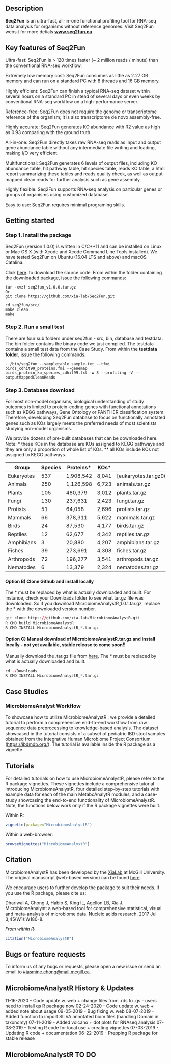 ## Description 

**Seq2Fun** is an ultra-fast, all-in-one functional profiling tool for RNA-seq data analysis for organisms without reference genomes.
Visit Seq2Fun websit for more detials **www.seq2fun.ca**


## Key features of Seq2Fun
Ultra-fast: Seq2Fun is > 120 times faster (~ 2 million reads / minute) than the conventional RNA-seq workflow.

Extremely low memory cost: Seq2Fun consumes as little as 2.27 GB memory and can run on a standard PC with 8 threads and 16 GB memory.

Highly efficient: Seq2Fun can finish a typical RNA-seq dataset within several hours on a standard PC in stead of several days or even weeks by conventional RNA-seq workflow on a high-performance server.

Reference-free: Seq2Fun does not require the genome or transcriptome reference of the organism; it is also transcriptome de novo assembly-free.

Highly accurate: Seq2Fun generates KO abundance with R2 value as high as 0.93 comparing with the ground truth.

All-in-one: Seq2Fun directly takes raw RNA-seq reads as input and output gene abundance table without any intermediate file writing and loading, making I/O very efficient.

Multifunctional: Seq2Fun generates 6 levels of output files, including KO abundance table, hit pathway table, hit species table, reads KO table, a html report summarizing these tables and reads quality check, as well as output mapped clean reads for further analysis such as gene assembly.

Highly flexible: Seq2Fun supports RNA-seq analysis on particular genes or groups of organisms using customized database.

Easy to use: Seq2Fun requires minimal programing skills.

## Getting started
### Step 1. Install the package
Seq2Fun (version 1.0.0) is written in C/C++11 and can be installed on Linux or Mac OS X (with Xcode and Xcode Command Line Tools installed). 
We have tested Seq2Fun on Ubuntu (16.04 LTS and above) and macOS Catalina.

Click [here](). to download the source code. From within the folder containing the downloaded package, issue the following commands:

```
tar -xvzf seq2fun_v1.0.0.tar.gz
Or 
git clone https://github.com/xia-lab/Seq2Fun.git

cd seq2fun/src/
make clean
make
```
### Step 2. Run a small test 
There are four sub folders under seq2fun - src, bin, database and testdata. The bin folder contains the binary code we just complied. The testdata contains a small test data from the Case Study.
From within the **testdata folder**, issue the following commands:
```
../bin/seq2fun --sampletable sample.txt --tfmi birds_cdhit99_proteins.fmi --genemap birds_protein_ko_species_cdhit99.txt -w 8 --profiling -V --outputMappedCleanReads
```


### Step 3. Database download 
For most non-model organisms, biological understanding of study outcomes is limited to protein-coding genes with functional annotations such as KEGG pathways, Gene Ontology or PANTHER classification system. Therefore, developing Seq2Fun database to focus on functionally annotated genes such as KOs largely meets the preferred needs of most scientists studying non-model organisms.

We provide dozens of pre-built databases that can be downloaded here.
Note: * these KOs in the database are KOs assigned to KEGG pathways and they are only a proportion of whole list of KOs.
** all KOs include KOs not assigned to KEGG pathways.

| Group | Species	| Proteins*	| KOs*	| Filename*	| Proteins**	| KOs**	| Filename** |
| ----- | ------- | --------- | ----- | --------- | ----------- | ----- | ---------- |
| Eukaryotes	| 537	| 1,908,542	| 8,041	| [eukaryotes.tar.gz0(http://gofile.me/4esAc/lwO0sfr5c)	| 3,950,549	| 15,302	| [eukaryotes_all_KOs.tar.gz](http://gofile.me/4esAc/3GNJ1lfNg)| 
| Animals	| 250	| 1,126,598	| 6,723	| animals.tar.gz	| 2,446,258	| 12,984	| animals_all_KOs.tar.gz| 
| Plants	| 105	| 480,379	| 3,012	| plants.tar.gz	| 926,166	| 6,363	| plants_all_KOs.tar.gz| 
| Fungi	| 130	| 237,631	| 2,423	| fungi.tar.gz	| 444,690	| 4,987	| fungi_all_KOs.tar.gz| 
| Protists	| 51	| 64,058	| 2,696	| protists.tar.gz	| 133,614	| 6,505	| protists_all_KOs.tar.gz| 
| Mammals	| 66	| 378,311	| 5,622	| mammals.tar.gz	| 689,252	| 11,078	| mammals_all_KOs.tar.gz| 
| Birds	| 24	| 87,530	| 4,177	| birds.tar.gz	| 208,153	| 9,718	| birds_all_KOs.tar.gz| 
| Reptiles	| 12	| 62,677	| 4,342	| reptiles.tar.gz	| 153,373	| 10,113	| reptiles_all_KOs.tar.gz| 
| Amphibians	| 3	| 20,880	| 4,207	| amphibians.tar.gz	| 50,137	| 9,715	| amphibians_all_KOs.tar.gz| 
| Fishes	| 39	| 273,691	| 4,308	| fishes.tar.gz	| 783,801	| 10,510	| fishes_all_KOs.tar.gz| 
| Arthropods	| 72	| 196,277	| 3,541	| arthropods.tar.gz	| 455,750	| 8,723	| arthropods_all_KOs.tar.gz| 
| Nematodes	| 6	| 13,379	| 2,324	| nematodes.tar.gz	| 30,128	| 5,260	| nematodes_all_KOs.tar.gz| 


#### Option B) Clone Github and install locally

The * must be replaced by what is actually downloaded and built. For instance, check your Downloads folder to see what tar.gz file was downloaded. So if you download MicrobiomeAnalystR_1.0.1.tar.gz, replace the * with the downloaded version number.  

```R
git clone https://github.com/xia-lab/MicrobiomeAnalystR.git
R CMD build MicrobiomeAnalystR
R CMD INSTALL MicrobiomeAnalystR_*.tar.gz

```

#### Option C) Manual download of MicrobiomeAnalystR.tar.gz and install locally - not yet available, stable release to come soon!!

Manually download the .tar.gz file from [here](https://www.dropbox.com/s/wk43rs9hswzypgt/MicrobiomeAnalystR_0.0.0.9000.tar.gz?dl=0). The * must be replaced by what is actually downloaded and built.  

```R
cd ~/Downloads
R CMD INSTALL MicrobiomeAnalystR_*.tar.gz

```

## Case Studies

### MicrobiomeAnalyst Workflow

To showcase how to utilize MicrobiomeAnalystR , we provide a detailed tutorial to perform a comprehensive end-to-end workflow from raw sequence data preprocessing to knowledge-based analysis. The dataset showcased in the tutorial consists of a subset of pediatric IBD stool samples obtained from the Integrative Human Microbiome Project Consortium (https://ibdmdb.org/). The tutorial is available inside the R package as a vignette.

## Tutorials

For detailed tutorials on how to use MicrobiomeAnalystR, please refer to the R package vignettes. These vignettes include a comprehensive tutorial introducing MicrobiomeAnalystR, four detailed step-by-step tutorials with example data for each of the main MetaboAnalytR  modules, and a case-study showcasing the end-to-end functionality of MicrobiomeAnalystR. Note, the functions below work only if the R package vignettes were built. 

Within R:
```R
vignette(package="MicrobiomeAnalystR")
```

Within a web-browser:
```R
browseVignettes("MicrobiomeAnalystR")
```

## Citation

MicrobiomeAnalystR has been developed by the [XiaLab](http://xialabresearch.com/) at McGill University. The original manuscript (web-based version) can be found [here](https://www.ncbi.nlm.nih.gov/pubmed/28449106). 

We encourage users to further develop the package to suit their needs. If you use the R package, please cite us: 

Dhariwal A, Chong J, Habib S, King IL, Agellon LB, Xia J. MicrobiomeAnalyst: a web-based tool for comprehensive statistical, visual and meta-analysis of microbiome data. Nucleic acids research. 2017 Jul 3;45(W1):W180-8.

*From within R:*

```R
citation("MicrobiomeAnalystR")
```

## Bugs or feature requests

To inform us of any bugs or requests, please open a new issue or send an email to #jasmine.chong@mail.mcgill.ca.

## MicrobiomeAnalystR History & Updates

11-16-2020 - Code update w. web + change files from .rds to .qs - users need to install qs R package now
02-24-2020 - Code update w. web + added note about usage
09-05-2019 - Bug fixing w. web
08-07-2019 - Added function to import SILVA annotated biom files (handling Domain in taxonomy)
07-11-2019 - Added volcano + dot plots for RNAseq analysis
07-08-2019 - Testing R code for local use + creating vignettes
07-03-2019 - Updating R code + documentation
06-22-2019 - Prepping R package for stable release

## MicrobiomeAnalystR TO DO


